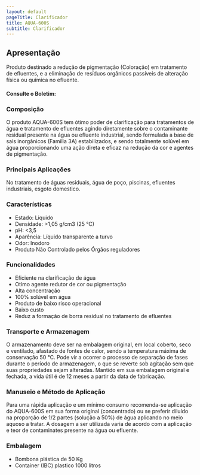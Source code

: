 ```yaml
---
layout: default
pageTitle: Clarificador
title: AQUA-600S
subtitle: Clarificador
---
```



## Apresentação
Produto destinado a redução de pigmentação (Coloração) em tratamento de efluentes, e a eliminação de resíduos orgânicos passíveis de alteração física ou química no efluente.

#### Consulte o Boletim:

### Composição
O produto AQUA-600S tem ótimo poder de clarificação para tratamentos de água e tratamento de efluentes agindo diretamente sobre o contaminante residual presente na água ou efluente industrial, sendo formulada a base de sais inorgânicos (Familia 3A) estabilizados, e sendo totalmente solúvel em água proporcionando uma ação direta e eficaz na redução da cor e agentes de pigmentação.

### Principais Aplicações
No tratamento de águas residuais, água de poço, piscinas, efluentes industriais, esgoto domestico.

### Características

- Estado: Liquido
- Densidade: >1,05 g/cm3 (25 °C)
- pH: <3,5
- Aparência: Líquido transparente a turvo
- Odor: Inodoro
- Produto Não Controlado pelos Órgãos reguladores


### Funcionalidades

- Eficiente na clarificação de água
- Otímo agente redutor de cor ou pigmentação
- Alta concentração
- 100% solúvel em água
- Produto de baixo risco operacional
- Baixo custo
- Reduz a formação de borra residual no tratamento de efluentes


### Transporte e Armazenagem
O armazenamento deve ser na embalagem original, em local coberto, seco e ventilado, afastado    de fontes de calor, sendo a temperatura máxima de conservação 50 °C. 
Pode vir a ocorrer o processo de separação de fases durante o período de armazenagem, o que se reverte sob agitação sem que suas propriedades sejam alteradas. 
Mantido em sua embalagem original e fechada, a vida útil é de 12 meses a partir da data de  fabricação.

### Manuseio e Método de Aplicação
Para uma rápida aplicação e um mínimo consumo recomenda-se aplicação do AQUA-600S em sua forma original (concentrado) ou se preferir diluído na proporção de 1/2 partes (solução a 50%) de água aplicando no meio aquoso a tratar.
A dosagem a ser utilizada varia de acordo com a aplicação e teor de contaminates presente na água ou efluente.

### Embalagem

- Bombona plástica de 50 Kg
- Container (IBC) plastico 1000 litros 


